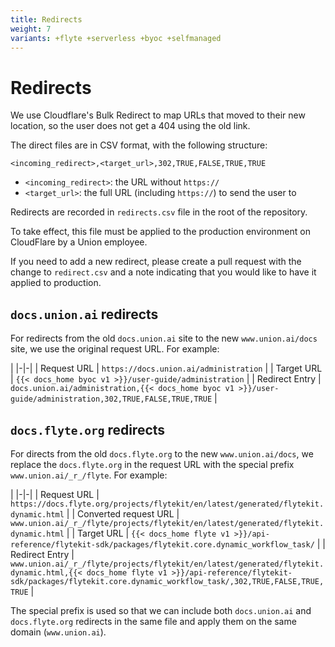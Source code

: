 ```yaml
---
title: Redirects
weight: 7
variants: +flyte +serverless +byoc +selfmanaged
---
```


# Redirects

We use Cloudflare's Bulk Redirect to map URLs that moved to their new location,
so the user does not get a 404 using the old link.

The direct files are in CSV format, with the following structure:

`<incoming_redirect>,<target_url>,302,TRUE,FALSE,TRUE,TRUE`

- `<incoming_redirect>`: the URL without `https://`
- `<target_url>`: the full URL (including `https://`) to send the user to

Redirects are recorded in `redirects.csv` file in the root of the repository.

To take effect, this file must be applied to the production environment on CloudFlare by a Union employee.

If you need to add a new redirect, please create a pull request with the change to `redirect.csv` and a note indicating that you would like to have it applied to production.

## `docs.union.ai` redirects

For redirects from the old `docs.union.ai` site to the new `www.union.ai/docs` site, we use the original request URL. For example:

|
|-|-|
| Request URL | `https://docs.union.ai/administration` |
| Target URL | `{{< docs_home byoc v1 >}}/user-guide/administration` |
| Redirect Entry | `docs.union.ai/administration,{{< docs_home byoc v1 >}}/user-guide/administration,302,TRUE,FALSE,TRUE,TRUE` |

## `docs.flyte.org` redirects

For directs from the old `docs.flyte.org` to the new `www.union.ai/docs`, we replace the `docs.flyte.org` in the request URL with the special prefix `www.union.ai/_r_/flyte`. For example:

|
|-|-|
| Request URL | `https://docs.flyte.org/projects/flytekit/en/latest/generated/flytekit.dynamic.html` |
| Converted request URL | `www.union.ai/_r_/flyte/projects/flytekit/en/latest/generated/flytekit.dynamic.html` |
| Target URL | `{{< docs_home flyte v1 >}}/api-reference/flytekit-sdk/packages/flytekit.core.dynamic_workflow_task/` |
| Redirect Entry | `www.union.ai/_r_/flyte/projects/flytekit/en/latest/generated/flytekit.dynamic.html,{{< docs_home flyte v1 >}}/api-reference/flytekit-sdk/packages/flytekit.core.dynamic_workflow_task/,302,TRUE,FALSE,TRUE,TRUE` |

The special prefix is used so that we can include both `docs.union.ai` and `docs.flyte.org` redirects in the same file and apply them on the same domain (`www.union.ai`).
